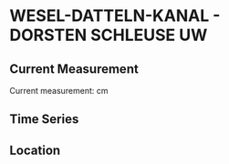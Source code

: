 # WESEL-DATTELN-KANAL - DORSTEN SCHLEUSE UW

## Current Measurement

Current measurement: <Value topic="rivers/pegel-online/WDK/DORSTEN_SCHLEUSE_UW/measurementValue"/> cm

## Time Series

<TimeSeries topic="rivers/pegel-online/WDK/DORSTEN_SCHLEUSE_UW/measurementValue" period="week" />

## Location

<WorldMap>
  <Marker lat="51.66300130903522" lon="6.998495058397988" labelTopic="rivers/pegel-online/WDK/DORSTEN_SCHLEUSE_UW" />
</WorldMap>
